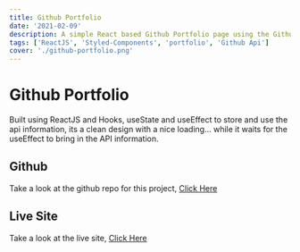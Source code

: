 ```yaml
---
title: Github Portfolio
date: '2021-02-09'
description: A simple React based Github Portfolio page using the Github Api
tags: ['ReactJS', 'Styled-Components', 'portfolio', 'Github Api']
cover: './github-portfolio.png'
---
```


# Github Portfolio

Built using ReactJS and Hooks, useState and useEffect to store and use the api information, its a clean design with a nice loading... while it waits for the useEffect to bring in the API information.


## Github
Take a look at the github repo for this project, <a href='https://github.com/waynefox/github-portfolio' target='_blank'>Click Here</a>
## Live Site
Take a look at the live site, <a href='https://github-portfolio-wfx.netlify.app/' target='_blank'>Click Here</a>
